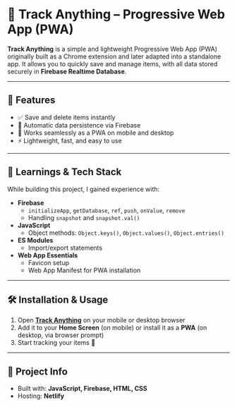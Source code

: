 # 📌 Track Anything – Progressive Web App (PWA)

**Track Anything** is a simple and lightweight Progressive Web App (PWA) originally built as a Chrome extension and later adapted into a standalone app. It allows you to quickly save and manage items, with all data stored securely in **Firebase Realtime Database**.

---

## 🚀 Features
- ✅ Save and delete items instantly  
- 🔄 Automatic data persistence via Firebase  
- 📱 Works seamlessly as a PWA on mobile and desktop  
- ⚡ Lightweight, fast, and easy to use  

---

## 🎯 Learnings & Tech Stack
While building this project, I gained experience with:

- **Firebase**  
  - `initializeApp`, `getDatabase`, `ref`, `push`, `onValue`, `remove`  
  - Handling `snapshot` and `snapshot.val()`  
- **JavaScript**  
  - Object methods: `Object.keys()`, `Object.values()`, `Object.entries()`  
- **ES Modules**  
  - Import/export statements  
- **Web App Essentials**  
  - Favicon setup  
  - Web App Manifest for PWA installation  

---

## 🛠️ Installation & Usage
1. Open **[Track Anything](https://trackanything.netlify.app/)** on your mobile or desktop browser  
2. Add it to your **Home Screen** (on mobile) or install it as a **PWA** (on desktop, via browser prompt)  
3. Start tracking your items 🎉  

---

## 📂 Project Info
- Built with: **JavaScript, Firebase, HTML, CSS**  
- Hosting: **Netlify**  
